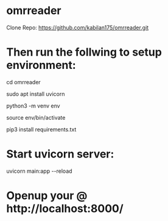 # omrreader

Clone Repo: https://github.com/kabilan175/omrreader.git

# Then run the follwing to setup environment:

cd omrreader

sudo apt install uvicorn

python3 -m venv env

source env/bin/activate

pip3 install requirements.txt


# Start uvicorn server:

uvicorn main:app --reload  


# Openup your @ http://localhost:8000/
